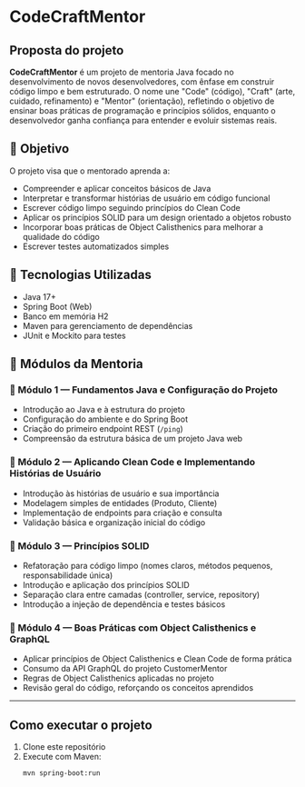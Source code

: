 # CodeCraftMentor

## Proposta do projeto

**CodeCraftMentor** é um projeto de mentoria Java focado no desenvolvimento de novos desenvolvedores, com ênfase em construir código limpo e bem estruturado. O nome une "Code" (código), "Craft" (arte, cuidado, refinamento) e "Mentor" (orientação), refletindo o objetivo de ensinar boas práticas de programação e princípios sólidos, enquanto o desenvolvedor ganha confiança para entender e evoluir sistemas reais.

## 🧠 Objetivo

O projeto visa que o mentorado aprenda a:

- Compreender e aplicar conceitos básicos de Java
- Interpretar e transformar histórias de usuário em código funcional
- Escrever código limpo seguindo princípios do Clean Code
- Aplicar os princípios SOLID para um design orientado a objetos robusto
- Incorporar boas práticas de Object Calisthenics para melhorar a qualidade do código
- Escrever testes automatizados simples

## 🔨 Tecnologias Utilizadas

- Java 17+
- Spring Boot (Web)
- Banco em memória H2
- Maven para gerenciamento de dependências
- JUnit e Mockito para testes

## 🧱 Módulos da Mentoria

### 🧪 Módulo 1 — Fundamentos Java e Configuração do Projeto

- Introdução ao Java e à estrutura do projeto
- Configuração do ambiente e do Spring Boot
- Criação do primeiro endpoint REST (`/ping`)
- Compreensão da estrutura básica de um projeto Java web

### 🧪 Módulo 2 — Aplicando Clean Code e Implementando Histórias de Usuário

- Introdução às histórias de usuário e sua importância
- Modelagem simples de entidades (Produto, Cliente)
- Implementação de endpoints para criação e consulta
- Validação básica e organização inicial do código

### 🧪 Módulo 3 — Princípios SOLID

- Refatoração para código limpo (nomes claros, métodos pequenos, responsabilidade única)
- Introdução e aplicação dos princípios SOLID
- Separação clara entre camadas (controller, service, repository)
- Introdução a injeção de dependência e testes básicos

### 🧪 Módulo 4 — Boas Práticas com Object Calisthenics e GraphQL
- Aplicar princípios de Object Calisthenics e Clean Code de forma prática
- Consumo da API GraphQL do projeto CustomerMentor
- Regras de Object Calisthenics aplicadas no projeto
- Revisão geral do código, reforçando os conceitos aprendidos

---

## Como executar o projeto

1. Clone este repositório  
2. Execute com Maven:  
   ```bash
   mvn spring-boot:run



